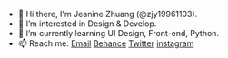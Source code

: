 - 👋 Hi there, I'm Jeanine Zhuang (@zjy19961103).
- 👀 I’m interested in Design & Develop.
- 🌱 I’m currently learning UI Design, Front-end, Python.
- 📫 Reach me: 
<a href="mailto:671540566@qq.com">Email</a>
<a href="http://www.behance.net/zjy19961103" target="_blank">Behance</a>
<a href="http://twitter.com/zjy19961103" target="_blank">Twitter</a>
<a href="https://www.instagram.com/zjy19961103" target="_blank">instagram</a>

<!-- - 👋 Hi, I’m ...
- 🔭 I’m currently working in ...
- 👀 I’m interested in ...
- 🌱 I’m currently learning ...
- 💞 I’m looking to collaborate on ...
- 📫 How to reach me ... -->

<!---
zjy19961103/zjy19961103 is a ✨ special ✨ repository because its `README.md` (this file) appears on your GitHub profile.
You can click the Preview link to take a look at your changes.
--->
